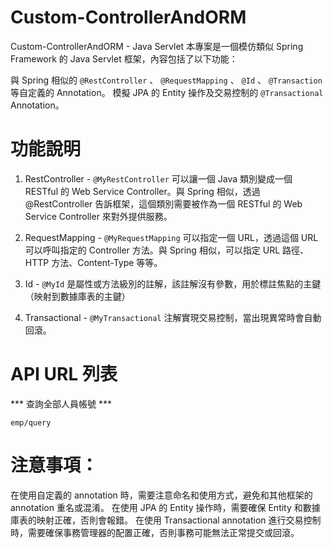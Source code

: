 # Custom-ControllerAndORM
Custom-ControllerAndORM - Java Servlet
本專案是一個模仿類似 Spring Framework 的 Java Servlet 框架，內容包括了以下功能：

與 Spring 相似的 `@RestController` 、 `@RequestMapping` 、 `@Id` 、 `@Transaction`等自定義的 Annotation。
模擬 JPA 的 Entity 操作及交易控制的 `@Transactional` Annotation。

# 功能說明
1. RestController - 
`@MyRestController` 可以讓一個 Java 類別變成一個 RESTful 的 Web Service Controller。與 Spring 相似，透過 @RestController 告訴框架，這個類別需要被作為一個 RESTful 的 Web Service Controller 來對外提供服務。

2. RequestMapping -
`@MyRequestMapping` 可以指定一個 URL，透過這個 URL 可以呼叫指定的 Controller 方法。與 Spring 相似，可以指定 URL 路徑、HTTP 方法、Content-Type 等等。

3. Id -
`@MyId` 是屬性或方法級別的註解，該註解沒有參數，用於標註焦點的主鍵（映射到數據庫表的主鍵）

4. Transactional -
`@MyTransactional` 注解實現交易控制，當出現異常時會自動回滾。

# API URL 列表
*** 查詢全部人員帳號 ***
```
emp/query 
```

# 注意事項：
在使用自定義的 annotation 時，需要注意命名和使用方式，避免和其他框架的 annotation 重名或混淆。
在使用 JPA 的 Entity 操作時，需要確保 Entity 和數據庫表的映射正確，否則會報錯。
在使用 Transactional annotation 進行交易控制時，需要確保事務管理器的配置正確，否則事務可能無法正常提交或回滾。
